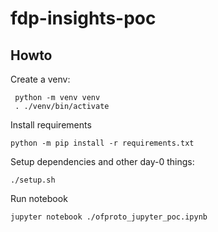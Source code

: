 # fdp-insights-poc

## Howto

Create a venv:

	 python -m venv venv
	 . ./venv/bin/activate
Install requirements

	python -m pip install -r requirements.txt
Setup dependencies and other day-0 things:

	./setup.sh
Run notebook 

	jupyter notebook ./ofproto_jupyter_poc.ipynb
